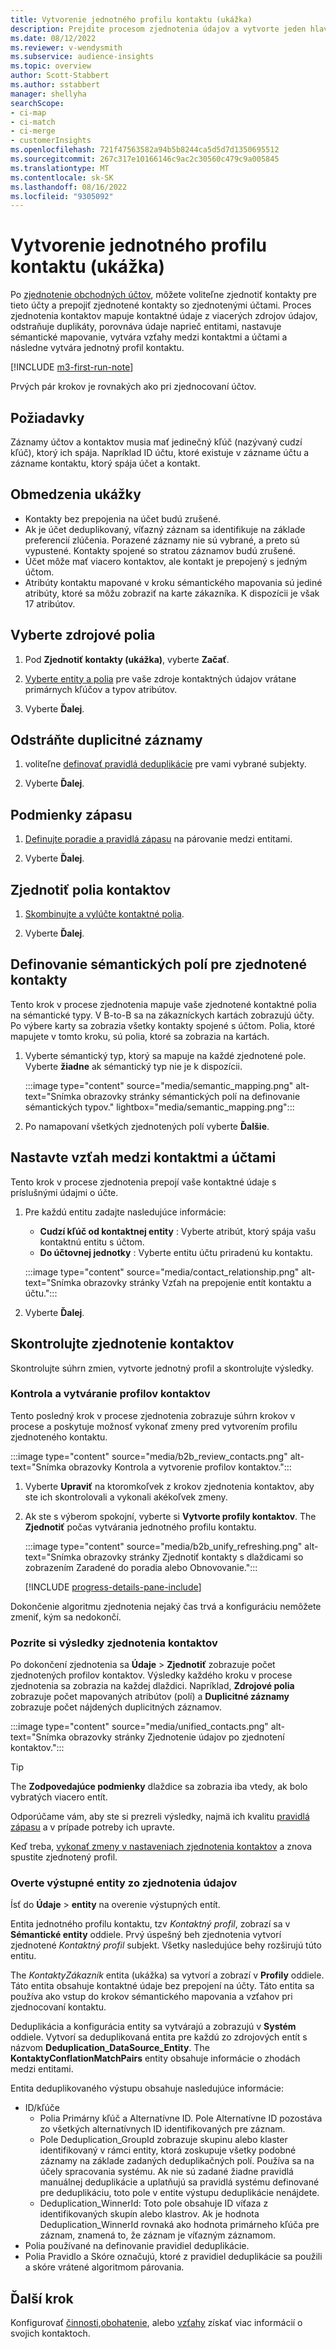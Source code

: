 ```yaml
---
title: Vytvorenie jednotného profilu kontaktu (ukážka)
description: Prejdite procesom zjednotenia údajov a vytvorte jeden hlavný súbor údajov kontaktov.
ms.date: 08/12/2022
ms.reviewer: v-wendysmith
ms.subservice: audience-insights
ms.topic: overview
author: Scott-Stabbert
ms.author: sstabbert
manager: shellyha
searchScope:
- ci-map
- ci-match
- ci-merge
- customerInsights
ms.openlocfilehash: 721f47563582a94b5b8244ca5d5d7d1350695512
ms.sourcegitcommit: 267c317e10166146c9ac2c30560c479c9a005845
ms.translationtype: MT
ms.contentlocale: sk-SK
ms.lasthandoff: 08/16/2022
ms.locfileid: "9305092"
---
```

# <a name="create-a-unified-contact-profile-preview"></a>Vytvorenie jednotného profilu kontaktu (ukážka)

Po [zjednotenie obchodných účtov](map-entities.md), môžete voliteľne zjednotiť kontakty pre tieto účty a prepojiť zjednotené kontakty so zjednotenými účtami. Proces zjednotenia kontaktov mapuje kontaktné údaje z viacerých zdrojov údajov, odstraňuje duplikáty, porovnáva údaje naprieč entitami, nastavuje sémantické mapovanie, vytvára vzťahy medzi kontaktmi a účtami a následne vytvára jednotný profil kontaktu.

[!INCLUDE [m3-first-run-note](includes/m3-first-run-note.md)]

Prvých pár krokov je rovnakých ako pri zjednocovaní účtov.

## <a name="prerequisites"></a>Požiadavky

Záznamy účtov a kontaktov musia mať jedinečný kľúč (nazývaný cudzí kľúč), ktorý ich spája. Napríklad ID účtu, ktoré existuje v zázname účtu a zázname kontaktu, ktorý spája účet a kontakt.

## <a name="preview-limitations"></a>Obmedzenia ukážky

- Kontakty bez prepojenia na účet budú zrušené.
- Ak je účet deduplikovaný, víťazný záznam sa identifikuje na základe preferencií zlúčenia. Porazené záznamy nie sú vybrané, a preto sú vypustené. Kontakty spojené so stratou záznamov budú zrušené.
- Účet môže mať viacero kontaktov, ale kontakt je prepojený s jedným účtom.
- Atribúty kontaktu mapované v kroku sémantického mapovania sú jediné atribúty, ktoré sa môžu zobraziť na karte zákazníka. K dispozícii je však 17 atribútov.

## <a name="select-source-fields"></a>Vyberte zdrojové polia

1. Pod **Zjednotiť kontakty (ukážka)**, vyberte **Začať**.

1. [Vyberte entity a polia](map-entities.md) pre vaše zdroje kontaktných údajov vrátane primárnych kľúčov a typov atribútov.

1. Vyberte **Ďalej**.

## <a name="remove-duplicate-records"></a>Odstráňte duplicitné záznamy

1. voliteľne [definovať pravidlá deduplikácie](remove-duplicates.md) pre vami vybrané subjekty.

1. Vyberte **Ďalej**.

## <a name="match-conditions"></a>Podmienky zápasu

1. [Definujte poradie a pravidlá zápasu](match-entities.md) na párovanie medzi entitami.

1. Vyberte **Ďalej**.

## <a name="unify-contact-fields"></a>Zjednotiť polia kontaktov

1. [Skombinujte a vylúčte kontaktné polia](merge-entities.md).

1. Vyberte **Ďalej**.

## <a name="define-the-semantic-fields-for-unified-contacts"></a>Definovanie sémantických polí pre zjednotené kontakty

Tento krok v procese zjednotenia mapuje vaše zjednotené kontaktné polia na sémantické typy. V B-to-B sa na zákazníckych kartách zobrazujú účty. Po výbere karty sa zobrazia všetky kontakty spojené s účtom. Polia, ktoré mapujete v tomto kroku, sú polia, ktoré sa zobrazia na kartách.

1. Vyberte sémantický typ, ktorý sa mapuje na každé zjednotené pole. Vyberte **žiadne** ak sémantický typ nie je k dispozícii.

   :::image type="content" source="media/semantic_mapping.png" alt-text="Snímka obrazovky stránky sémantických polí na definovanie sémantických typov." lightbox="media/semantic_mapping.png":::

1. Po namapovaní všetkých zjednotených polí vyberte **Ďalšie**.

## <a name="set-the-relationship-between-contacts-and-accounts"></a>Nastavte vzťah medzi kontaktmi a účtami

Tento krok v procese zjednotenia prepojí vaše kontaktné údaje s príslušnými údajmi o účte.

1. Pre každú entitu zadajte nasledujúce informácie:

   - **Cudzí kľúč od kontaktnej entity** : Vyberte atribút, ktorý spája vašu kontaktnú entitu s účtom.
   - **Do účtovnej jednotky** : Vyberte entitu účtu priradenú ku kontaktu.

   :::image type="content" source="media/contact_relationship.png" alt-text="Snímka obrazovky stránky Vzťah na prepojenie entít kontaktu a účtu.":::

1. Vyberte **Ďalej**.

## <a name="review-contact-unification"></a>Skontrolujte zjednotenie kontaktov

Skontrolujte súhrn zmien, vytvorte jednotný profil a skontrolujte výsledky.

### <a name="review-and-create-contact-profiles"></a>Kontrola a vytváranie profilov kontaktov

Tento posledný krok v procese zjednotenia zobrazuje súhrn krokov v procese a poskytuje možnosť vykonať zmeny pred vytvorením profilu zjednoteného kontaktu.

:::image type="content" source="media/b2b_review_contacts.png" alt-text="Snímka obrazovky Kontrola a vytvorenie profilov kontaktov.":::

1. Vyberte **Upraviť** na ktoromkoľvek z krokov zjednotenia kontaktov, aby ste ich skontrolovali a vykonali akékoľvek zmeny.

1. Ak ste s výberom spokojní, vyberte si **Vytvorte profily kontaktov**. The **Zjednotiť** počas vytvárania jednotného profilu kontaktu.
  
   :::image type="content" source="media/b2b_unify_refreshing.png" alt-text="Snímka obrazovky stránky Zjednotiť kontakty s dlaždicami so zobrazením Zaradené do poradia alebo Obnovovanie.":::

   [!INCLUDE [progress-details-pane-include](includes/progress-details-pane.md)]

Dokončenie algoritmu zjednotenia nejaký čas trvá a konfiguráciu nemôžete zmeniť, kým sa nedokončí.

### <a name="view-the-results-of-contact-unification"></a>Pozrite si výsledky zjednotenia kontaktov

Po dokončení zjednotenia sa **Údaje** > **Zjednotiť** zobrazuje počet zjednotených profilov kontaktov. Výsledky každého kroku v procese zjednotenia sa zobrazia na každej dlaždici. Napríklad, **Zdrojové polia** zobrazuje počet mapovaných atribútov (polí) a **Duplicitné záznamy** zobrazuje počet nájdených duplicitných záznamov.

:::image type="content" source="media/unified_contacts.png" alt-text="Snímka obrazovky stránky Zjednotenie údajov po zjednotení kontaktov.":::

> [!TIP]
> The **Zodpovedajúce podmienky** dlaždice sa zobrazia iba vtedy, ak bolo vybratých viacero entít.

Odporúčame vám, aby ste si prezreli výsledky, najmä ich kvalitu [pravidlá zápasu](data-unification-update.md#manage-match-rules) a v prípade potreby ich upravte.

Keď treba, [vykonať zmeny v nastaveniach zjednotenia kontaktov](data-unification-update.md) a znova spustite zjednotený profil.

### <a name="verify-output-entities-from-data-unification"></a>Overte výstupné entity zo zjednotenia údajov

Ísť do **Údaje** > **entity** na overenie výstupných entít.

Entita jednotného profilu kontaktu, tzv *Kontaktný profil*, zobrazí sa v **Sémantické entity** oddiele. Prvý úspešný beh zjednotenia vytvorí zjednotené *Kontaktný profil* subjekt. Všetky nasledujúce behy rozširujú túto entitu.

The *KontaktyZákazník* entita (ukážka) sa vytvorí a zobrazí v **Profily** oddiele. Táto entita obsahuje kontaktné údaje bez prepojení na účty. Táto entita sa používa ako vstup do krokov sémantického mapovania a vzťahov pri zjednocovaní kontaktu.

Deduplikácia a konfigurácia entity sa vytvárajú a zobrazujú v **Systém** oddiele. Vytvorí sa deduplikovaná entita pre každú zo zdrojových entít s názvom **Deduplication_DataSource_Entity**. The **KontaktyConflationMatchPairs** entity obsahuje informácie o zhodách medzi entitami.

Entita deduplikovaného výstupu obsahuje nasledujúce informácie:
- ID/kľúče
  - Polia Primárny kľúč a Alternatívne ID. Pole Alternatívne ID pozostáva zo všetkých alternatívnych ID identifikovaných pre záznam.
  - Pole Deduplication_GroupId zobrazuje skupinu alebo klaster identifikovaný v rámci entity, ktorá zoskupuje všetky podobné záznamy na základe zadaných deduplikačných polí. Používa sa na účely spracovania systému. Ak nie sú zadané žiadne pravidlá manuálnej deduplikácie a uplatňujú sa pravidlá systému definované pre deduplikáciu, toto pole v entite výstupu deduplikácie nenájdete.
  - Deduplication_WinnerId: Toto pole obsahuje ID víťaza z identifikovaných skupín alebo klastrov. Ak je hodnota Deduplication_WinnerId rovnaká ako hodnota primárneho kľúča pre záznam, znamená to, že záznam je víťazným záznamom.
- Polia používané na definovanie pravidiel deduplikácie.
- Polia Pravidlo a Skóre označujú, ktoré z pravidiel deduplikácie sa použili a skóre vrátené algoritmom párovania.

## <a name="next-step"></a>Ďalší krok

Konfigurovať [činnosti](activities.md),[obohatenie](enrichment-hub.md), alebo [vzťahy](relationships.md) získať viac informácií o svojich kontaktoch.
